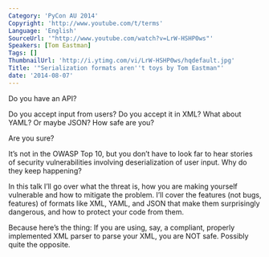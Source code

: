 ```yaml
---
Category: 'PyCon AU 2014'
Copyright: 'http://www.youtube.com/t/terms'
Language: 'English'
SourceUrl: '"http://www.youtube.com/watch?v=LrW-HSHP0ws"'
Speakers: [Tom Eastman]
Tags: []
ThumbnailUrl: 'http://i.ytimg.com/vi/LrW-HSHP0ws/hqdefault.jpg'
Title: '"Serialization formats aren''t toys by Tom Eastman"'
date: '2014-08-07'
---
```

Do you have an API? 

Do you accept input from users? Do you accept it in XML? What about YAML? Or maybe JSON? How safe are you?

Are you sure?

It’s not in the OWASP Top 10, but you don’t have to look far to hear stories of security vulnerabilities involving deserialization of user input. Why do they keep happening?

In this talk I’ll go over what the threat is, how you are making yourself vulnerable and how to mitigate the problem. I’ll cover the features (not bugs, features) of formats like XML, YAML, and JSON that make them surprisingly dangerous, and how to protect your code from them.

Because here’s the thing: If you are using, say, a compliant, properly implemented XML parser to parse your XML, you are NOT safe. Possibly quite the opposite.